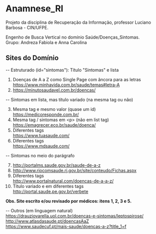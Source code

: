 # Anamnese_RI

Projeto da disciplina de Recuperação da Informação, professor Luciano Barbosa - CIN/UFPE.

Engenho de Busca Vertical no domínio Saúde/Doenças_Sintomas.  
Grupo: Andreza Fabiola e Anna Carolina

## Sites do Domínio

-- Estruturado (id="sintomas"): Título "Sintomas" e lista

1. Doenças de A a Z como Single Page com âncora para as letras  
https://www.minhavida.com.br/saude/temas#letra-A
2. https://minutosaudavel.com.br/doencas/

-- Sintomas em lista, mas título variado (na mesma tag ou não)

3. Mesma tag e mesmo valor (quase um id)  
https://medicoresponde.com.br/
4. Mesma tag / sintomas em \<p> (não em list tag)  
https://emagrecer.eco.br/saude/doenca/  
5. Diferentes tags  
https://www.tuasaude.com/
6. Diferentes tags  
https://www.mdsaude.com/

-- Sintomas no meio do parágrafo 

7. http://portalms.saude.gov.br/saude-de-a-z
8. http://www.riocomsaude.rj.gov.br/site/conteudo/Fichas.aspx
9. Diferentes tags  
http://www.portalnatural.com/doencas-de-a-a-z/
10. Título variado e em diferentes tags  
http://portal.saude.pe.gov.br/verbete  

**Obs. Site escrito e/ou revisado por médicos: itens 1, 2, 3 e 5.**

-- Outros (em linguagem natural)  
https://drauziovarella.uol.com.br/doencas-e-sintomas/leptospirose/  
http://www.atlasdasaude.pt/doencasAaZ  
https://www.saudecuf.pt/mais-saude/doencas-a-z?title_1=f
